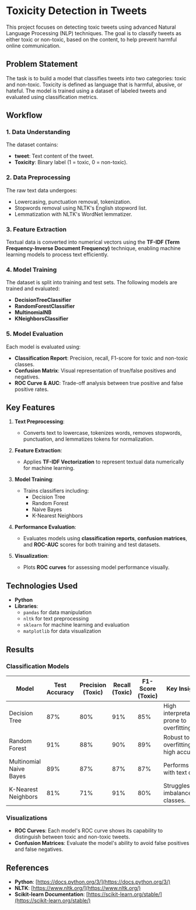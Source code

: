 # **Toxicity Detection in Tweets**

This project focuses on detecting toxic tweets using advanced Natural Language Processing (NLP) techniques. The goal is to classify tweets as either toxic or non-toxic, based on the content, to help prevent harmful online communication.

## **Problem Statement**
The task is to build a model that classifies tweets into two categories: toxic and non-toxic. Toxicity is defined as language that is harmful, abusive, or hateful. The model is trained using a dataset of labeled tweets and evaluated using classification metrics.

## **Workflow**

### **1. Data Understanding**
The dataset contains:
- **tweet**: Text content of the tweet.
- **Toxicity**: Binary label (1 = toxic, 0 = non-toxic).

### **2. Data Preprocessing**
The raw text data undergoes:
- Lowercasing, punctuation removal, tokenization.
- Stopwords removal using NLTK's English stopword list.
- Lemmatization with NLTK's WordNet lemmatizer.

### **3. Feature Extraction**
Textual data is converted into numerical vectors using the **TF-IDF (Term Frequency-Inverse Document Frequency)** technique, enabling machine learning models to process text efficiently.

### **4. Model Training**
The dataset is split into training and test sets. The following models are trained and evaluated:
- **DecisionTreeClassifier**
- **RandomForestClassifier**
- **MultinomialNB**
- **KNeighborsClassifier**

### **5. Model Evaluation**
Each model is evaluated using:
- **Classification Report**: Precision, recall, F1-score for toxic and non-toxic classes.
- **Confusion Matrix**: Visual representation of true/false positives and negatives.
- **ROC Curve & AUC**: Trade-off analysis between true positive and false positive rates.

## **Key Features**
1. **Text Preprocessing**:
   - Converts text to lowercase, tokenizes words, removes stopwords, punctuation, and lemmatizes tokens for normalization.

2. **Feature Extraction**:
   - Applies **TF-IDF Vectorization** to represent textual data numerically for machine learning.

3. **Model Training**:
   - Trains classifiers including:
     - Decision Tree
     - Random Forest
     - Naive Bayes
     - K-Nearest Neighbors

4. **Performance Evaluation**:
   - Evaluates models using **classification reports**, **confusion matrices**, and **ROC-AUC** scores for both training and test datasets.

5. **Visualization**:
   - Plots **ROC curves** for assessing model performance visually.

## **Technologies Used**
- **Python**
- **Libraries**:
  - `pandas` for data manipulation
  - `nltk` for text preprocessing
  - `sklearn` for machine learning and evaluation
  - `matplotlib` for data visualization

## **Results**

### **Classification Models**
| Model                  | Test Accuracy | Precision (Toxic) | Recall (Toxic) | F1-Score (Toxic) | Key Insights                              |
|-------------------------|---------------|--------------------|----------------|------------------|-------------------------------------------|
| Decision Tree           | 87%           | 80%               | 91%            | 85%             | High interpretability; prone to overfitting. |
| Random Forest           | 91%           | 88%               | 90%            | 89%             | Robust to overfitting; high accuracy.       |
| Multinomial Naive Bayes | 89%           | 87%               | 87%            | 87%             | Performs well with text data.              |
| K-Nearest Neighbors     | 81%           | 71%               | 91%            | 80%             | Struggles with imbalanced classes.         |

### **Visualizations**
- **ROC Curves**:
  Each model's ROC curve shows its capability to distinguish between toxic and non-toxic tweets.
- **Confusion Matrices**:
  Evaluate the model's ability to avoid false positives and false negatives.

## References

- **Python**: [https://docs.python.org/3/](https://docs.python.org/3/)
- **NLTK**: [https://www.nltk.org/](https://www.nltk.org/)
- **Scikit-learn Documentation**: [https://scikit-learn.org/stable/](https://scikit-learn.org/stable/)

